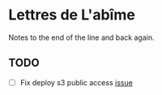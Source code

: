 # Lettres de L'abîme

Notes to the end of the line and back again.

## TODO

- [ ] Fix deploy s3 public access [issue](https://github.com/lalalilo/aws-spa/issues/56)
